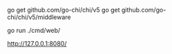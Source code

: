 

go get github.com/go-chi/chi/v5
go get github.com/go-chi/chi/v5/middleware



go run ./cmd/web/

http://127.0.0.1:8080/